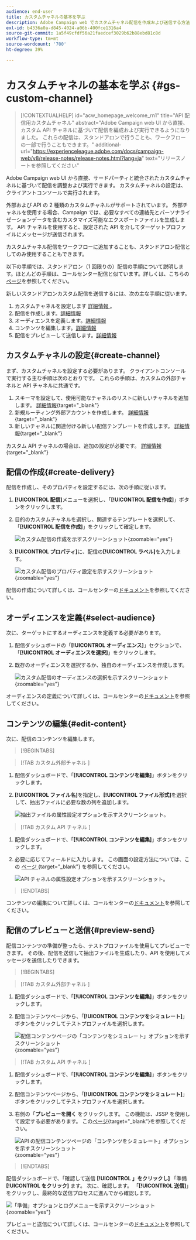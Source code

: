 ```yaml
---
audience: end-user
title: カスタムチャネルの基本を学ぶ
description: Adobe Campaign web でカスタムチャネル配信を作成および送信する方法について説明します
exl-id: b4336a0a-d845-4024-a06b-400fce1316a4
source-git-commit: 1a5f49cfdf56a21faedcef3029b62b88ebd81c8d
workflow-type: tm+mt
source-wordcount: '700'
ht-degree: 39%

---
```


# カスタムチャネルの基本を学ぶ {#gs-custom-channel}

>[!CONTEXTUALHELP]
>id="acw_homepage_welcome_rn1"
>title="API 配信用カスタムチャネル"
>abstract="Adobe Campaign web UI から直接、カスタム API チャネルに基づいて配信を編成および実行できるようになりました。 これらの配信は、スタンドアロンで行うことも、ワークフローの一部で行うこともできます。"
>additional-url="https://experienceleague.adobe.com/docs/campaign-web/v8/release-notes/release-notes.html?lang=ja" text="リリースノートを参照してください"

Adobe Campaign web UI から直接、サードパーティと統合されたカスタムチャネルに基づいて配信を調整および実行できます。 カスタムチャネルの設定は、クライアントコンソールで実行されます。

外部および API の 2 種類のカスタムチャネルがサポートされています。 外部チャネルを使用する場合、Campaign では、必要なすべての連絡先とパーソナライゼーションデータを含むカスタマイズ可能なエクスポートファイルを生成します。 API チャネルを使用すると、設定された API を介してターゲットプロファイルにメッセージが送信されます。

カスタムチャネル配信をワークフローに追加することも、スタンドアロン配信としてのみ使用することもできます。

以下の手順では、スタンドアロン（1 回限りの）配信の手順について説明します。ほとんどの手順は、コールセンター配信と似ています。詳しくは、こちらの[ページ](../call-center/create-call-center.md)を参照してください。

新しいスタンドアロンカスタム配信を送信するには、次の主な手順に従います。

1. カスタムチャネルを設定します [ 詳細情報 ](#create-channel)。
1. 配信を作成します。[詳細情報](#create-delivery)
1. オーディエンスを定義します。[詳細情報](#select-audience)
1. コンテンツを編集します。[詳細情報](#edit-content)
1. 配信をプレビューして送信します。[詳細情報](#preview-send)

## カスタムチャネルの設定{#create-channel}

まず、カスタムチャネルを設定する必要があります。 クライアントコンソールで実行する主な手順は次のとおりです。 これらの手順は、カスタムの外部チャネルと API チャネルに共通です。

1. スキーマを設定して、使用可能なチャネルのリストに新しいチャネルを追加します。 [詳細情報](https://experienceleague.adobe.com/docs/campaign/campaign-v8/send/custom-channel.html#configure-schema){target="_blank"}
1. 新規ルーティング外部アカウントを作成します。 [詳細情報](https://experienceleague.adobe.com/docs/campaign/campaign-v8/send/custom-channel.html#reate-ext-account){target="_blank"}
1. 新しいチャネルに関連付ける新しい配信テンプレートを作成します。 [詳細情報](https://experienceleague.adobe.com/docs/campaign/campaign-v8/send/custom-channel.html#create-template){target="_blank"}

カスタム API チャネルの場合は、追加の設定が必要です。 [詳細情報](https://experienceleague.adobe.com/docs/campaign/campaign-v8/send/custom-channel.html#api-additional){target="_blank"}

## 配信の作成{#create-delivery}

配信を作成し、そのプロパティを設定するには、次の手順に従います。

1. **[!UICONTROL 配信]**&#x200B;メニューを選択し、「**[!UICONTROL 配信を作成]**」ボタンをクリックします。

1. 目的のカスタムチャネルを選択し、関連するテンプレートを選択して、「**[!UICONTROL 配信を作成]**」をクリックして確定します。

   ![カスタム配信の作成を示すスクリーンショット](assets/cus-create.png){zoomable="yes"}

1. **[!UICONTROL プロパティ]**&#x200B;に、配信の&#x200B;**[!UICONTROL ラベル]**&#x200B;を入力します。

   ![カスタム配信のプロパティ設定を示すスクリーンショット](assets/cus-properties.png){zoomable="yes"}

配信の作成について詳しくは、コールセンターの[ドキュメント](../call-center/create-call-center.md#create-delivery)を参照してください。

## オーディエンスを定義{#select-audience}

次に、ターゲットにするオーディエンスを定義する必要があります。

1. 配信ダッシュボードの「**[!UICONTROL オーディエンス]**」セクションで、「**[!UICONTROL オーディエンスを選択]**」をクリックします。

1. 既存のオーディエンスを選択するか、独自のオーディエンスを作成します。

   ![カスタム配信のオーディエンスの選択を示すスクリーンショット](assets/cc-audience2.png){zoomable="yes"}

オーディエンスの定義について詳しくは、コールセンターの[ドキュメント](../call-center/create-call-center.md#select-audience)を参照してください。

## コンテンツの編集{#edit-content}

次に、配信のコンテンツを編集します。

>[!BEGINTABS]

>[!TAB  カスタム外部チャネル ]

1. 配信ダッシュボードで、「**[!UICONTROL コンテンツを編集]**」ボタンをクリックします。

1. **[!UICONTROL ファイル名]**&#x200B;を指定し、**[!UICONTROL ファイル形式]**&#x200B;を選択して、抽出ファイルに必要な数の列を追加します。

   ![抽出ファイルの属性設定オプションを示すスクリーンショット。](assets/cc-content-attributes.png)

>[!TAB  カスタム API チャネル ]

1. 配信ダッシュボードで、「**[!UICONTROL コンテンツを編集]**」ボタンをクリックします。

1. 必要に応じてフィールドに入力します。 この画面の設定方法については、この [ ページ ](https://experienceleague.adobe.com/docs/campaign/campaign-v8/send/custom-channel.html#api-additional-screen){target="_blank"} を参照してください。

   ![API チャネルの属性設定オプションを示すスクリーンショット。](assets/cc-content-attributes-api.png)

>[!ENDTABS]

コンテンツの編集について詳しくは、コールセンターの[ドキュメント](../call-center/create-call-center.md#edit-content)を参照してください。

## 配信のプレビューと送信{#preview-send}

配信コンテンツの準備が整ったら、テストプロファイルを使用してプレビューできます。 その後、配信を送信して抽出ファイルを生成したり、API を使用してメッセージを送信したりできます。

>[!BEGINTABS]

>[!TAB  カスタム外部チャネル ]

1. 配信ダッシュボードで、「**[!UICONTROL コンテンツを編集]**」ボタンをクリックします。

1. 配信コンテンツページから、「**[!UICONTROL コンテンツをシミュレート]**」ボタンをクリックしてテストプロファイルを選択します。

   ![配信コンテンツページの「コンテンツをシミュレート」オプションを示すスクリーンショット](assets/cus-simulate.png){zoomable="yes"}

>[!TAB  カスタム API チャネル ]

1. 配信ダッシュボードで、「**[!UICONTROL コンテンツを編集]**」ボタンをクリックします。

1. 配信コンテンツページから、「**[!UICONTROL コンテンツをシミュレート]**」ボタンをクリックしてテストプロファイルを選択します。

1. 右側の「**プレビューを開く** をクリックします。 この機能は、JSSP を使用して設定する必要があります。 この[ページ](https://experienceleague.adobe.com/docs/campaign/campaign-v8/send/custom-channel.html#api-additional-preview){target="_blank"}を参照してください。

   ![API の配信コンテンツページの「コンテンツをシミュレート」オプションを示すスクリーンショット ](assets/cus-simulate-api.png){zoomable="yes"}

>[!ENDTABS]

配信ダッシュボードで、「確認して送信 **[!UICONTROL 」をクリックし]** 「準備 **[!UICONTROL をクリック]** ます。 次に、確認します。 「**[!UICONTROL 送信]**」をクリックし、最終的な送信プロセスに進んでから確認します。

![「準備」オプションとログメニューを示すスクリーンショット](assets/cus-prepare.png){zoomable="yes"}

プレビューと送信について詳しくは、コールセンターの[ドキュメント](../call-center/create-call-center.md#preview-send)を参照してください。
